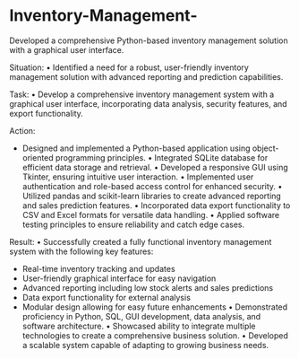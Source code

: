 # Inventory-Management-
Developed a comprehensive Python-based inventory management solution with a graphical user interface.





Situation:
• Identified a need for a robust, user-friendly inventory management solution with advanced reporting and prediction capabilities.

Task:
• Develop a comprehensive inventory management system with a graphical user interface, incorporating data analysis, security features, and export functionality.

Action:
- Designed and implemented a Python-based application using object-oriented programming principles.
• Integrated SQLite database for efficient data storage and retrieval.
• Developed a responsive GUI using Tkinter, ensuring intuitive user interaction.
• Implemented user authentication and role-based access control for enhanced security.
• Utilized pandas and scikit-learn libraries to create advanced reporting and sales prediction features.
• Incorporated data export functionality to CSV and Excel formats for versatile data handling.
• Applied software testing principles to ensure reliability and catch edge cases.

Result:
• Successfully created a fully functional inventory management system with the following key features:
  - Real-time inventory tracking and updates
  - User-friendly graphical interface for easy navigation
  - Advanced reporting including low stock alerts and sales predictions
  - Data export functionality for external analysis
  - Modular design allowing for easy future enhancements
• Demonstrated proficiency in Python, SQL, GUI development, data analysis, and software architecture.
• Showcased ability to integrate multiple technologies to create a comprehensive business solution.
• Developed a scalable system capable of adapting to growing business needs.
